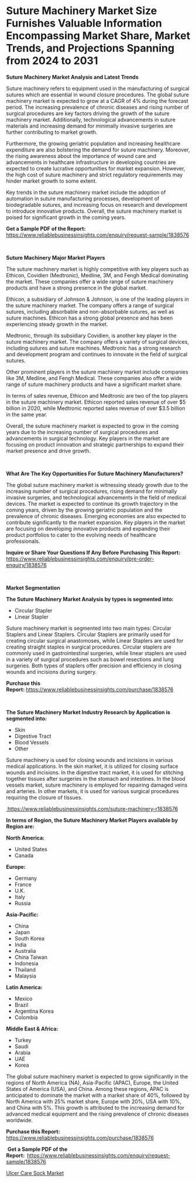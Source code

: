 <p><h1>Suture Machinery Market Size Furnishes Valuable Information Encompassing Market Share, Market Trends, and Projections Spanning from 2024 to 2031</h1></p><p><strong>Suture Machinery Market Analysis and Latest Trends</strong></p>
<p><p>Suture machinery refers to equipment used in the manufacturing of surgical sutures which are essential in wound closure procedures. The global suture machinery market is expected to grow at a CAGR of 4% during the forecast period. The increasing prevalence of chronic diseases and rising number of surgical procedures are key factors driving the growth of the suture machinery market. Additionally, technological advancements in suture materials and increasing demand for minimally invasive surgeries are further contributing to market growth.</p><p>Furthermore, the growing geriatric population and increasing healthcare expenditure are also bolstering the demand for suture machinery. Moreover, the rising awareness about the importance of wound care and advancements in healthcare infrastructure in developing countries are expected to create lucrative opportunities for market expansion. However, the high cost of suture machinery and strict regulatory requirements may hinder market growth to some extent.</p><p>Key trends in the suture machinery market include the adoption of automation in suture manufacturing processes, development of biodegradable sutures, and increasing focus on research and development to introduce innovative products. Overall, the suture machinery market is poised for significant growth in the coming years.</p></p>
<p><strong>Get a Sample PDF of the Report:&nbsp;</strong> <a href="https://www.reliablebusinessinsights.com/enquiry/request-sample/1838576">https://www.reliablebusinessinsights.com/enquiry/request-sample/1838576</a></p>
<p>&nbsp;</p>
<p><strong>Suture Machinery Major Market Players</strong></p>
<p><p>The suture machinery market is highly competitive with key players such as Ethicon, Covidien (Medtronic), Medline, 3M, and Fengh Medical dominating the market. These companies offer a wide range of suture machinery products and have a strong presence in the global market.</p><p>Ethicon, a subsidiary of Johnson & Johnson, is one of the leading players in the suture machinery market. The company offers a range of surgical sutures, including absorbable and non-absorbable sutures, as well as suture machines. Ethicon has a strong global presence and has been experiencing steady growth in the market.</p><p>Medtronic, through its subsidiary Covidien, is another key player in the suture machinery market. The company offers a variety of surgical devices, including sutures and suture machines. Medtronic has a strong research and development program and continues to innovate in the field of surgical sutures.</p><p>Other prominent players in the suture machinery market include companies like 3M, Medline, and Fengh Medical. These companies also offer a wide range of suture machinery products and have a significant market share.</p><p>In terms of sales revenue, Ethicon and Medtronic are two of the top players in the suture machinery market. Ethicon reported sales revenue of over $5 billion in 2020, while Medtronic reported sales revenue of over $3.5 billion in the same year.</p><p>Overall, the suture machinery market is expected to grow in the coming years due to the increasing number of surgical procedures and advancements in surgical technology. Key players in the market are focusing on product innovation and strategic partnerships to expand their market presence and drive growth.</p></p>
<p>&nbsp;</p>
<p><strong>What Are The Key Opportunities For Suture Machinery Manufacturers?</strong></p>
<p><p>The global suture machinery market is witnessing steady growth due to the increasing number of surgical procedures, rising demand for minimally invasive surgeries, and technological advancements in the field of medical devices. The market is expected to continue its growth trajectory in the coming years, driven by the growing geriatric population and the prevalence of chronic diseases. Emerging economies are also expected to contribute significantly to the market expansion. Key players in the market are focusing on developing innovative products and expanding their product portfolios to cater to the evolving needs of healthcare professionals.</p></p>
<p><strong>Inquire or Share Your Questions If Any Before Purchasing This Report:</strong> <a href="https://www.reliablebusinessinsights.com/enquiry/pre-order-enquiry/1838576">https://www.reliablebusinessinsights.com/enquiry/pre-order-enquiry/1838576</a></p>
<p>&nbsp;</p>
<p><strong>Market Segmentation</strong></p>
<p><strong>The Suture Machinery Market Analysis by types is segmented into:</strong></p>
<p><ul><li>Circular Stapler</li><li>Linear Stapler</li></ul></p>
<p><p>Suture machinery market is segmented into two main types: Circular Staplers and Linear Staplers. Circular Staplers are primarily used for creating circular surgical anastomoses, while Linear Staplers are used for creating straight staples in surgical procedures. Circular staplers are commonly used in gastrointestinal surgeries, while linear staplers are used in a variety of surgical procedures such as bowel resections and lung surgeries. Both types of staplers offer precision and efficiency in closing wounds and incisions during surgery.</p></p>
<p><strong>Purchase this Report:&nbsp;</strong><a href="https://www.reliablebusinessinsights.com/purchase/1838576">https://www.reliablebusinessinsights.com/purchase/1838576</a></p>
<p>&nbsp;</p>
<p><strong>The Suture Machinery Market Industry Research by Application is segmented into:</strong></p>
<p><ul><li>Skin</li><li>Digestive Tract</li><li>Blood Vessels</li><li>Other</li></ul></p>
<p><p>Suture machinery is used for closing wounds and incisions in various medical applications. In the skin market, it is utilized for closing surface wounds and incisions. In the digestive tract market, it is used for stitching together tissues after surgeries in the stomach and intestines. In the blood vessels market, suture machinery is employed for repairing damaged veins and arteries. In other markets, it is used for various surgical procedures requiring the closure of tissues.</p></p>
<p><a href="https://www.reliablebusinessinsights.com/suture-machinery-r1838576">&nbsp;https://www.reliablebusinessinsights.com/suture-machinery-r1838576</a></p>
<p><strong>In terms of Region, the Suture Machinery Market Players available by Region are:</strong></p>
<p>
    <p> <strong> North America: </strong>
        <ul>
            <li>United States</li>
            <li>Canada</li>
        </ul>
        </p> 
    <p> <strong> Europe: </strong>
        <ul>
            <li>Germany</li>
            <li>France</li>
            <li>U.K.</li>
            <li>Italy</li>
            <li>Russia</li>
        </ul>
        </p> 
    <p> <strong> Asia-Pacific: </strong>
        <ul>
            <li>China</li>
            <li>Japan</li>
            <li>South Korea</li>
            <li>India</li>
            <li>Australia</li>
            <li>China Taiwan</li>
            <li>Indonesia</li>
            <li>Thailand</li>
            <li>Malaysia</li>
        </ul>
        </p> 
    <p> <strong> Latin America: </strong>
        <ul>
            <li>Mexico</li>
            <li>Brazil</li>
            <li>Argentina Korea</li>
            <li>Colombia</li>
        </ul>
        </p> 
    <p> <strong> Middle East & Africa: </strong>
        <ul>
            <li>Turkey</li>
            <li>Saudi</li>
            <li>Arabia</li>
            <li>UAE</li>
            <li>Korea</li>
        </ul>
    </p>
    </p>
<p><p>The global suture machinery market is expected to grow significantly in the regions of North America (NA), Asia-Pacific (APAC), Europe, the United States of America (USA), and China. Among these regions, APAC is anticipated to dominate the market with a market share of 40%, followed by North America with 25% market share, Europe with 20%, USA with 10%, and China with 5%. This growth is attributed to the increasing demand for advanced medical equipment and the rising prevalence of chronic diseases worldwide.</p></p>
<p><strong>Purchase this Report: </strong><a href="https://www.reliablebusinessinsights.com/purchase/1838576">https://www.reliablebusinessinsights.com/purchase/1838576</a></p>
<p>&nbsp;<strong>Get a Sample PDF of the Report:&nbsp;&nbsp;</strong><a href="https://www.reliablebusinessinsights.com/enquiry/request-sample/1838576">https://www.reliablebusinessinsights.com/enquiry/request-sample/1838576</a></p>
<p><strong></strong></p>
<p><p><a href="https://github.com/YashRP12/Market-Research-Report-List-5/blob/main/ulcer-care-sock-market.md">Ulcer Care Sock Market</a></p></p>